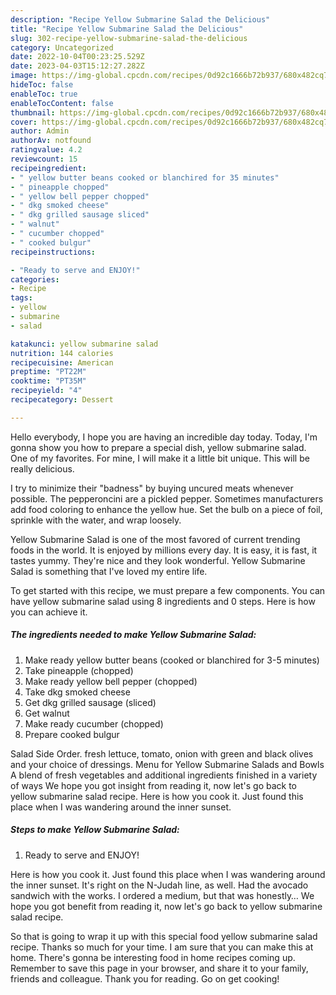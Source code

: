 ```yaml
---
description: "Recipe Yellow Submarine Salad the Delicious"
title: "Recipe Yellow Submarine Salad the Delicious"
slug: 302-recipe-yellow-submarine-salad-the-delicious
category: Uncategorized
date: 2022-10-04T00:23:25.529Z
date: 2023-04-03T15:12:27.282Z
image: https://img-global.cpcdn.com/recipes/0d92c1666b72b937/680x482cq70/yellow-submarine-salad-recipe-main-photo.jpg
hideToc: false
enableToc: true
enableTocContent: false
thumbnail: https://img-global.cpcdn.com/recipes/0d92c1666b72b937/680x482cq70/yellow-submarine-salad-recipe-main-photo.jpg
cover: https://img-global.cpcdn.com/recipes/0d92c1666b72b937/680x482cq70/yellow-submarine-salad-recipe-main-photo.jpg
author: Admin
authorAv: notfound
ratingvalue: 4.2
reviewcount: 15
recipeingredient:
- " yellow butter beans cooked or blanchired for 35 minutes"
- " pineapple chopped"
- " yellow bell pepper chopped"
- " dkg smoked cheese"
- " dkg grilled sausage sliced"
- " walnut"
- " cucumber chopped"
- " cooked bulgur"
recipeinstructions:

- "Ready to serve and ENJOY!"
categories:
- Recipe
tags:
- yellow
- submarine
- salad

katakunci: yellow submarine salad 
nutrition: 144 calories
recipecuisine: American
preptime: "PT22M"
cooktime: "PT35M"
recipeyield: "4"
recipecategory: Dessert

---
```



Hello everybody, I hope you are having an incredible day today. Today, I'm gonna show you how to prepare a special dish, yellow submarine salad. One of my favorites. For mine, I will make it a little bit unique. This will be really delicious.

I try to minimize their &#34;badness&#34; by buying uncured meats whenever possible. The pepperoncini are a pickled pepper. Sometimes manufacturers add food coloring to enhance the yellow hue. Set the bulb on a piece of foil, sprinkle with the water, and wrap loosely.

Yellow Submarine Salad is one of the most favored of current trending foods in the world. It is enjoyed by millions every day. It is easy, it is fast, it tastes yummy. They're nice and they look wonderful. Yellow Submarine Salad is something that I've loved my entire life.


To get started with this recipe, we must prepare a few components. You can have yellow submarine salad using 8 ingredients and 0 steps. Here is how you can achieve it.

<!--inarticleads1-->

##### The ingredients needed to make Yellow Submarine Salad:

1. Make ready  yellow butter beans (cooked or blanchired for 3-5 minutes)
1. Take  pineapple (chopped)
1. Make ready  yellow bell pepper (chopped)
1. Take  dkg smoked cheese
1. Get  dkg grilled sausage (sliced)
1. Get  walnut
1. Make ready  cucumber (chopped)
1. Prepare  cooked bulgur


Salad Side Order. fresh lettuce, tomato, onion with green and black olives and your choice of dressings. Menu for Yellow Submarine Salads and Bowls A blend of fresh vegetables and additional ingredients finished in a variety of ways We hope you got insight from reading it, now let&#39;s go back to yellow submarine salad recipe. Here is how you cook it. Just found this place when I was wandering around the inner sunset. 

<!--inarticleads2-->

##### Steps to make Yellow Submarine Salad:


1. Ready to serve and ENJOY!

Here is how you cook it. Just found this place when I was wandering around the inner sunset. It&#39;s right on the N-Judah line, as well. Had the avocado sandwich with the works. I ordered a medium, but that was honestly… We hope you got benefit from reading it, now let&#39;s go back to yellow submarine salad recipe. 

So that is going to wrap it up with this special food yellow submarine salad recipe. Thanks so much for your time. I am sure that you can make this at home. There's gonna be interesting food in home recipes coming up. Remember to save this page in your browser, and share it to your family, friends and colleague. Thank you for reading. Go on get cooking!
